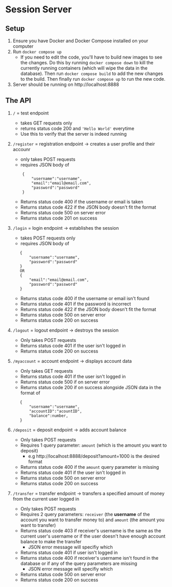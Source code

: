 # Session Server

## Setup
1. Ensure you have Docker and Docker Compose installed on your computer
2. Run `docker compose up`
    - If you need to edit the code, you'll have to build new images to see the changes. Do this by running `docker compose down` to kill the currently running containers (which will wipe the data in the database). Then run `docker compose build` to add the new changes to the build. Then finally run `docker compose up` to run the new code.
3. Server should be running on http://localhost:8888

## The API
1. `/` = test endpoint
     - takes GET requests only
     - returns status code 200 and `'Hello World'` everytime
     - Use this to verify that the server is indeed running

2. `/register` = registration endpoint -> creates a user profile and their accounr
     - only takes POST requests
     - requires JSON body of 
    ```
        {
            "username":"username",
            "email":"email@email.com",
            "password":"password"
        }
    ```
     - Returns status code 400 if the username or email is taken
     - Returns status code 422 if the JSON body doesn't fit the format
     - Returns status code 500 on server error
     - Returns status code 201 on success 

3. `/login` = login endpoint -> establishes the session
     - takes POST requests only
     - requires JSON body of 
     ```
        {
            "username":"username",
            "password":"password"
        }
        OR
        {
            "email":"email@email.com",
            "password":"password"
        }
     ```
     - Returns status code 400 if the username or email isn't found
     - Returns status code 401 if the password is incorrect
     - Returns status code 422 if the JSON body doesn't fit the format
     - Returns status code 500 on server error
     - Returns status code 200 on success

4. `/logout` = logout endpoint -> destroys the session
     - Only takes POST requests
     - Returns status code 401 if the user isn't logged in
     - Returns status code 200 on success

5. `/myaccount` = account endpoint -> displays account data
     - Only takes GET requests
     - Returns status code 401 if the user isn't logged in 
     - Returns status code 500 if on server error 
     - Returns status code 200 if on success alongside JSON data in the format of
     ```
        {
            "username":"username",
            "accountID":"acountID",
            "balance":number,
        }
     ```

6. `/deposit` = deposit endpoint -> adds account balance 
     - Only takes POST requests
     - Requires 1 query parameter: `amount` (which is the amount you want to deposit)
          - e.g http://localhost:8888/deposit?amount=1000 is the desired format
     - Returns status code 400 if the `amount` query parameter is missing
     - Returns status code 401 if the user isn't logged in
     - Returns status code 500 on server error
     - Returns status code 200 on success
     
7. `/transfer` = transfer endpoint -> transfers a specified amount of money from the current user logged in
     - Only takes POST requests
     - Requires 2 query parameters: `receiver` (the **username** of the account you want to transfer money to) and `amount` (the amount you want to transfer)
     - Returns status code 403 if receiver's username is the same as the current user's username or if the user doesn't have enough account balance to make the transfer
          - JSON error message will specifiy which 
     - Returns status code 401 if user isn't logged in
     - Returns status code 400 if receiver's username isn't found in the database or if any of the query parameters are missing 
          - JSON error message will specifiy which 
     - Returns status code 500 on server error
     - Returns status code 200 on success
